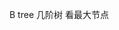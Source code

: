 <!--
 * @Date: 2021-06-04 09:38:33
 * @LastEditors: seven sun 
 * @LastEditTime: 2021-06-04 11:16:20
 * @FilePath: /面试题/gobase/datastruct/B-tree/btree.md
-->
B tree 几阶树 看最大节点

